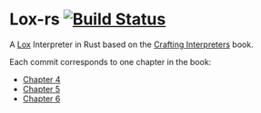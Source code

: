 # Lox-rs [![Build Status](https://travis-ci.com/jeschkies/lox-rs.svg?branch=master)](https://travis-ci.com/jeschkies/lox-rs)

A [Lox](http://craftinginterpreters.com/the-lox-language.html) Interpreter in Rust based on the
[Crafting Interpreters](http://craftinginterpreters.com) book.

Each commit corresponds to one chapter in the book:

* [Chapter 4](https://github.com/jeschkies/lox-rs/commit/9fef15e73fdf57a3e428bb074059c7e144e257f7)
* [Chapter 5](https://github.com/jeschkies/lox-rs/commit/0156a95b4bf448dbff9cb4341a2339b741a163ca)
* [Chapter 6](https://github.com/jeschkies/lox-rs/commit/9508c9d887a88540597d314520ae6aa045256e7d)